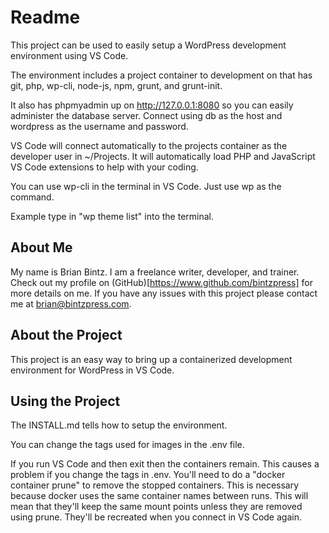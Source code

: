# Readme

This project can be used to easily setup a WordPress development environment using VS Code.

The environment includes a project container to development on that has git, php, wp-cli, node-js, npm, 
grunt, and grunt-init.

It also has phpmyadmin up on http://127.0.0.1:8080 so you can easily administer the database server.
Connect using db as the host and wordpress as the username and password.

VS Code will connect automatically to the projects container as the developer user in ~/Projects. It
will automatically load PHP and JavaScript VS Code extensions to help with your coding.

You can use wp-cli in the terminal in VS Code. Just use wp as the command.

Example type in "wp theme list" into the terminal.

## About Me

My name is Brian Bintz. I am a freelance writer, developer, and trainer.
Check out my profile on (GitHub)[https://www.github.com/bintzpress] for more details on me. If you have any
issues with this project please contact me at brian@bintzpress.com.

## About the Project

This project is an easy way to bring up a containerized development environment for WordPress in VS Code.

## Using the Project

The INSTALL.md tells how to setup the environment.

You can change the tags used for images in the .env file.

If you run VS Code and then exit then the containers remain. This causes a problem if you change the
tags in .env. You'll need to do a "docker container prune" to remove the stopped containers. This is 
necessary because docker uses the same container names between runs. This will mean that they'll keep
the same mount points unless they are removed using prune. They'll be recreated when you connect in
VS Code again.
